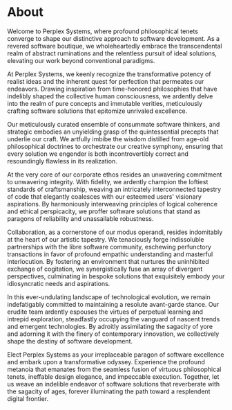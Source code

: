 # About

Welcome to Perplex Systems, where profound philosophical tenets
converge to shape our distinctive approach to software development. As
a revered software boutique, we wholeheartedly embrace the
transcendental realm of abstract ruminations and the relentless
pursuit of ideal solutions, elevating our work beyond conventional
paradigms.

At Perplex Systems, we keenly recognize the transformative potency
of realist ideas and the inherent quest for perfection that permeates
our endeavors. Drawing inspiration from time-honored philosophies that
have indelibly shaped the collective human consciousness, we ardently
delve into the realm of pure concepts and immutable verities,
meticulously crafting software solutions that epitomize unrivaled
excellence.

Our meticulously curated ensemble of consummate software thinkers,
and strategic embodies an unyielding grasp of the quintessential
precepts that underlie our craft. We artfully imbibe the wisdom
distilled from age-old philosophical doctrines to orchestrate our
creative symphony, ensuring that every solution we engender is both
incontrovertibly correct and resoundingly flawless in its realization.

At the very core of our corporate ethos resides an unwavering
commitment to unwavering integrity. With fidelity, we ardently
champion the loftiest standards of craftsmanship, weaving an
intricately interconnected tapestry of code that elegantly coalesces
with our esteemed users' visionary aspirations. By harmoniously
interweaving principles of logical coherence and ethical perspicacity,
we proffer software solutions that stand as paragons of reliability and
unassailable robustness.

Collaboration, as a cornerstone of our modus operandi, resides
indomitably at the heart of our artistic tapestry. We tenaciously
forge indissoluble partnerships with the libre software community,
eschewing perfunctory transactions in favor of profound empathic
understanding and masterful interlocution. By fostering an environment
that nurtures the uninhibited exchange of cogitation, we
synergistically fuse an array of divergent perspectives, culminating
in bespoke solutions that exquisitely embody your idiosyncratic needs
and aspirations.

In this ever-undulating landscape of technological evolution, we
remain indefatigably committed to maintaining a resolute avant-garde
stance. Our erudite team ardently espouses the virtues of perpetual
learning and intrepid exploration, steadfastly occupying the vanguard
of nascent trends and emergent technologies. By adroitly assimilating
the sagacity of yore and adorning it with the finery of contemporary
innovation, we collectively shape the destiny of software development.

Elect Perplex Systems as your irreplaceable paragon of software
excellence and embark upon a transformative odyssey. Experience the
profound metanoia that emanates from the seamless fusion of virtuous
philosophical tenets, ineffable design elegance, and impeccable
execution. Together, let us weave an indelible endeavor of software
solutions that reverberate with the sagacity of ages, forever
illuminating the path toward a resplendent digital frontier.
